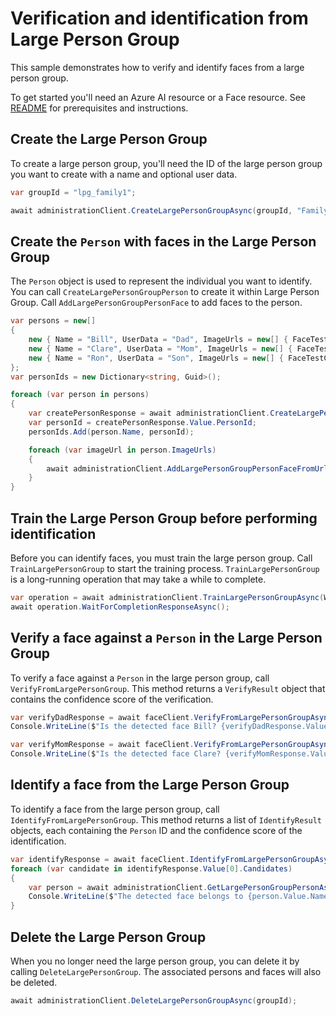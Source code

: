 # Verification and identification from Large Person Group

This sample demonstrates how to verify and identify faces from a large person group.

To get started you'll need an Azure AI resource or a Face resource. See [README][README] for prerequisites and instructions.

## Create the Large Person Group

To create a large person group, you'll need the ID of the large person group you want to create with a name and optional user data.

```C# Snippet:Sample_LargePersonGroup_CreateLargePersonGroupAsync
var groupId = "lpg_family1";

await administrationClient.CreateLargePersonGroupAsync(groupId, "Family 1", userData: "A sweet family", recognitionModel: FaceRecognitionModel.Recognition04);
```

## Create the `Person` with faces in the Large Person Group

The `Person` object is used to represent the individual you want to identify. You can call `CreateLargePersonGroupPerson` to create it within Large Person Group. Call `AddLargePersonGroupPersonFace` to add faces to the person.

```C# Snippet:Sample_LargePersonGroup_CreatePersonAndAddFacesAsync
var persons = new[]
{
    new { Name = "Bill", UserData = "Dad", ImageUrls = new[] { FaceTestConstant.UrlFamily1Dad1Image, FaceTestConstant.UrlFamily1Dad2Image } },
    new { Name = "Clare", UserData = "Mom", ImageUrls = new[] { FaceTestConstant.UrlFamily1Mom1Image, FaceTestConstant.UrlFamily1Mom2Image } },
    new { Name = "Ron", UserData = "Son", ImageUrls = new[] { FaceTestConstant.UrlFamily1Son1Image, FaceTestConstant.UrlFamily1Son2Image } }
};
var personIds = new Dictionary<string, Guid>();

foreach (var person in persons)
{
    var createPersonResponse = await administrationClient.CreateLargePersonGroupPersonAsync(groupId, person.Name, userData: person.UserData);
    var personId = createPersonResponse.Value.PersonId;
    personIds.Add(person.Name, personId);

    foreach (var imageUrl in person.ImageUrls)
    {
        await administrationClient.AddLargePersonGroupPersonFaceFromUrlAsync(groupId, personId, new Uri(imageUrl), userData: $"{person.UserData}-{imageUrl}", detectionModel: FaceDetectionModel.Detection03);
    }
}
```

## Train the Large Person Group before performing identification

Before you can identify faces, you must train the large person group. Call `TrainLargePersonGroup` to start the training process. `TrainLargePersonGroup` is a long-running operation that may take a while to complete.

```C# Snippet:Sample_LargePersonGroup_TrainAsync
var operation = await administrationClient.TrainLargePersonGroupAsync(WaitUntil.Completed, groupId);
await operation.WaitForCompletionResponseAsync();
```

## Verify a face against a `Person` in the Large Person Group

To verify a face against a `Person` in the large person group, call `VerifyFromLargePersonGroup`. This method returns a `VerifyResult` object that contains the confidence score of the verification.

```C# Snippet:Sample_LargePersonGroup_VerifyAsync
var verifyDadResponse = await faceClient.VerifyFromLargePersonGroupAsync(faceId, groupId, personIds["Bill"]);
Console.WriteLine($"Is the detected face Bill? {verifyDadResponse.Value.IsIdentical} ({verifyDadResponse.Value.Confidence})");

var verifyMomResponse = await faceClient.VerifyFromLargePersonGroupAsync(faceId, groupId, personIds["Clare"]);
Console.WriteLine($"Is the detected face Clare? {verifyMomResponse.Value.IsIdentical} ({verifyMomResponse.Value.Confidence})");
```

## Identify a face from the Large Person Group

To identify a face from the large person group, call `IdentifyFromLargePersonGroup`. This method returns a list of `IdentifyResult` objects, each containing the `Person` ID and the confidence score of the identification.

```C# Snippet:Sample_LargePersonGroup_IdentifyAsync
var identifyResponse = await faceClient.IdentifyFromLargePersonGroupAsync(new[] { faceId }, groupId);
foreach (var candidate in identifyResponse.Value[0].Candidates)
{
    var person = await administrationClient.GetLargePersonGroupPersonAsync(groupId, candidate.PersonId);
    Console.WriteLine($"The detected face belongs to {person.Value.Name} ({candidate.Confidence})");
}
```

## Delete the Large Person Group

When you no longer need the large person group, you can delete it by calling `DeleteLargePersonGroup`. The associated persons and faces will also be deleted.

```C# Snippet:Sample_LargePersonGroup_DeleteLargePersonGroupAsync
await administrationClient.DeleteLargePersonGroupAsync(groupId);
```

[README]: https://github.com/Azure/azure-sdk-for-net/tree/main/sdk/face/Azure.AI.Vision.Face#getting-started
